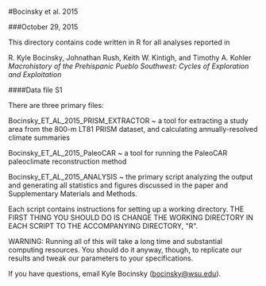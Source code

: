 #Bocinsky et al. 2015

###October 29, 2015

This directory contains code written in R for all analyses reported in

R. Kyle Bocinsky, Johnathan Rush, Keith W. Kintigh, and Timothy A. Kohler
*Macrohistory of the Prehispanic Pueblo Southwest: Cycles of Exploration and Exploitation*

####Data file S1

There are three primary files:

Bocinsky_ET_AL_2015_PRISM_EXTRACTOR ~ a tool for extracting a study area from the 800-m LT81 PRISM dataset, and calculating annually-resolved climate summaries

Bocinsky_ET_AL_2015_PaleoCAR ~ a tool for running the PaleoCAR paleoclimate reconstruction method

Bocinsky_ET_AL_2015_ANALYSIS ~ the primary script analyzing the output and generating all statistics and figures discussed in the paper and Supplementary Materials and Methods.

Each script contains instructions for setting up a working directory. THE FIRST THING YOU SHOULD DO IS CHANGE THE WORKING DIRECTORY IN EACH SCRIPT TO THE ACCOMPANYING DIRECTORY, "R".

WARNING: Running all of this will take a long time and substantial computing resources. You should do it anyway, though, to replicate our results and tweak our parameters to your specifications.

If you have questions, email Kyle Bocinsky (bocinsky@wsu.edu).